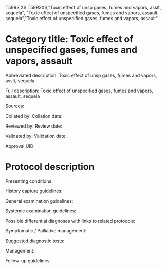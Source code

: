 T5993,XS,T5993XS,"Toxic effect of unsp gases, fumes and vapors, asslt, sequela", "Toxic effect of unspecified gases, fumes and vapors, assault, sequela","Toxic effect of unspecified gases, fumes and vapors, assault"
# Category title: Toxic effect of unspecified gases, fumes and vapors, assault

Abbreviated description: Toxic effect of unsp gases, fumes and vapors, asslt, sequela

Full description: Toxic effect of unspecified gases, fumes and vapors, assault, sequela

Sources:

Collated by:
Collation date:

Reviewed by:
Review date:

Validated by:
Validation date:

Approval UID:

# Protocol description

Presenting conditions:

History capture guidelines:

General examination guidelines:

Systemic examination guidelines:

Possible differential diagnoses with links to related protocols:

Symptomatic / Palliative management:

Suggested diagnostic tests:

Management:

Follow-up guidelines:
